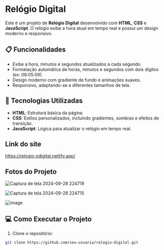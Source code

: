 # Relógio Digital

Este é um projeto de **Relógio Digital** desenvolvido com **HTML**, **CSS** e **JavaScript**. O relógio exibe a hora atual em tempo real e possui um design moderno e responsivo.

## 📋 Funcionalidades

- Exibe a hora, minutos e segundos atualizados a cada segundo.
- Formatação automática de horas, minutos e segundos com dois dígitos (ex: 08:05:09).
- Design moderno com gradiente de fundo e animações suaves.
- Responsivo, adaptando-se a diferentes tamanhos de tela.

## 🚀 Tecnologias Utilizadas

- **HTML**: Estrutura básica da página.
- **CSS**: Estilos personalizados, incluindo gradientes, sombras e efeitos de transição.
- **JavaScript**: Lógica para atualizar o relógio em tempo real.

## Link do site
https://relogio-odigital.netlify.app/

## Fotos do Projeto 

![Captura de tela 2024-09-28 224719](https://github.com/user-attachments/assets/b2de0d3e-e78a-4206-b132-4fe2d37611bf)


![Captura de tela 2024-09-28 224715](https://github.com/user-attachments/assets/b24535af-d51a-4deb-bd9b-1538837877f9)


![image](https://github.com/user-attachments/assets/2403ede5-8a1b-4c31-a74d-5274312d38b5)


## 💻 Como Executar o Projeto

1. Clone o repositório:

```bash
git clone https://github.com/seu-usuario/relogio-digital.git


